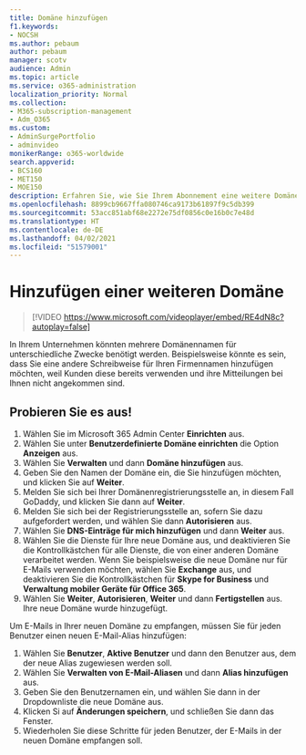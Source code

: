 ```yaml
---
title: Domäne hinzufügen
f1.keywords:
- NOCSH
ms.author: pebaum
author: pebaum
manager: scotv
audience: Admin
ms.topic: article
ms.service: o365-administration
localization_priority: Normal
ms.collection:
- M365-subscription-management
- Adm_O365
ms.custom:
- AdminSurgePortfolio
- adminvideo
monikerRange: o365-worldwide
search.appverid:
- BCS160
- MET150
- MOE150
description: Erfahren Sie, wie Sie Ihrem Abonnement eine weitere Domäne hinzufügen können.
ms.openlocfilehash: 8899cb9667ffa080746ca9173b61897f9c5db399
ms.sourcegitcommit: 53acc851abf68e2272e75df0856c0e16b0c7e48d
ms.translationtype: HT
ms.contentlocale: de-DE
ms.lasthandoff: 04/02/2021
ms.locfileid: "51579001"
---
```

# <a name="add-another-domain"></a>Hinzufügen einer weiteren Domäne

> [!VIDEO https://www.microsoft.com/videoplayer/embed/RE4dN8c?autoplay=false]

In Ihrem Unternehmen könnten mehrere Domänennamen für unterschiedliche Zwecke benötigt werden. Beispielsweise könnte es sein, dass Sie eine andere Schreibweise für Ihren Firmennamen hinzufügen möchten, weil Kunden diese bereits verwenden und ihre Mitteilungen bei Ihnen nicht angekommen sind.

## <a name="try-it"></a>Probieren Sie es aus!

1. Wählen Sie im Microsoft 365 Admin Center **Einrichten** aus.
1. Wählen Sie unter **Benutzerdefinierte Domäne einrichten** die Option **Anzeigen** aus.
1. Wählen Sie **Verwalten** und dann **Domäne hinzufügen** aus.
1. Geben Sie den Namen der Domäne ein, die Sie hinzufügen möchten, und klicken Sie auf **Weiter**.
1. Melden Sie sich bei Ihrer Domänenregistrierungsstelle an, in diesem Fall GoDaddy, und klicken Sie dann auf **Weiter**.
1. Melden Sie sich bei der Registrierungsstelle an, sofern Sie dazu aufgefordert werden, und wählen Sie dann **Autorisieren** aus.
1. Wählen Sie **DNS-Einträge für mich hinzufügen** und dann **Weiter** aus.
1. Wählen Sie die Dienste für Ihre neue Domäne aus, und deaktivieren Sie die Kontrollkästchen für alle Dienste, die von einer anderen Domäne verarbeitet werden. Wenn Sie beispielsweise die neue Domäne nur für E-Mails verwenden möchten, wählen Sie **Exchange** aus, und deaktivieren Sie die Kontrollkästchen für **Skype for Business** und **Verwaltung mobiler Geräte für Office 365**.
1. Wählen Sie **Weiter**, **Autorisieren**, **Weiter** und dann **Fertigstellen** aus. Ihre neue Domäne wurde hinzugefügt.

Um E-Mails in Ihrer neuen Domäne zu empfangen, müssen Sie für jeden Benutzer einen neuen E-Mail-Alias hinzufügen:

1. Wählen Sie **Benutzer**, **Aktive Benutzer** und dann den Benutzer aus, dem der neue Alias zugewiesen werden soll.
1. Wählen Sie **Verwalten von E-Mail-Aliasen** und dann **Alias hinzufügen** aus.
1. Geben Sie den Benutzernamen ein, und wählen Sie dann in der Dropdownliste die neue Domäne aus.
1. Klicken Si auf **Änderungen speichern**, und schließen Sie dann das Fenster.
1. Wiederholen Sie diese Schritte für jeden Benutzer, der E-Mails in der neuen Domäne empfangen soll.